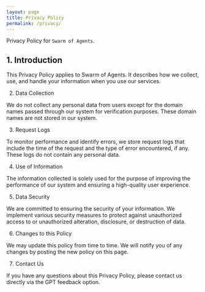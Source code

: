 ```yaml
---
layout: page
title: Privacy Policy
permalink: /privacy/
---
```


Privacy Policy for `Swarm of Agents`.

## 1. Introduction

This Privacy Policy applies to Swarm of Agents. It describes how we collect, use, and handle your information when you use our services.

2. Data Collection

We do not collect any personal data from users except for the domain names passed through our system for verification purposes. These domain names are not stored in our system.

3. Request Logs

To monitor performance and identify errors, we store request logs that include the time of the request and the type of error encountered, if any. These logs do not contain any personal data.

4. Use of Information

The information collected is solely used for the purpose of improving the performance of our system and ensuring a high-quality user experience.

5. Data Security

We are committed to ensuring the security of your information. We implement various security measures to protect against unauthorized access to or unauthorized alteration, disclosure, or destruction of data.

6. Changes to this Policy

We may update this policy from time to time. We will notify you of any changes by posting the new policy on this page.

7. Contact Us

If you have any questions about this Privacy Policy, please contact us directly via the GPT feedback option.

